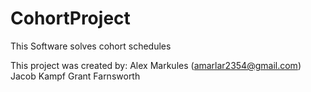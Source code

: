 # CohortProject
This Software solves cohort schedules

This project was created by:
Alex Markules (amarlar2354@gmail.com)
Jacob Kampf
Grant Farnsworth

